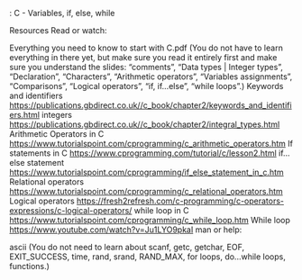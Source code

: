 : C - Variables, if, else, while

Resources
Read or watch:

Everything you need to know to start with C.pdf (You do not have to learn everything in there yet, but make sure you read it entirely first and make sure you understand the slides: “comments”, “Data types | Integer types”, “Declaration”, “Characters”, “Arithmetic operators”, “Variables assignments”, “Comparisons”, “Logical operators”, “if, if…else”, “while loops”.)
Keywords and identifiers
https://publications.gbdirect.co.uk//c_book/chapter2/keywords_and_identifiers.html
integers
https://publications.gbdirect.co.uk//c_book/chapter2/integral_types.html
Arithmetic Operators in C
https://www.tutorialspoint.com/cprogramming/c_arithmetic_operators.htm
If statements in C
https://www.cprogramming.com/tutorial/c/lesson2.html
if…else statement
https://www.tutorialspoint.com/cprogramming/if_else_statement_in_c.htm
Relational operators
https://www.tutorialspoint.com/cprogramming/c_relational_operators.htm
Logical operators
https://fresh2refresh.com/c-programming/c-operators-expressions/c-logical-operators/
while loop in C
https://www.tutorialspoint.com/cprogramming/c_while_loop.htm
While loop
https://www.youtube.com/watch?v=Ju1LYO9pkaI
man or help:

ascii (You do not need to learn about scanf, getc, getchar, EOF, EXIT_SUCCESS, time, rand, srand, RAND_MAX, for loops, do...while loops, functions.)
